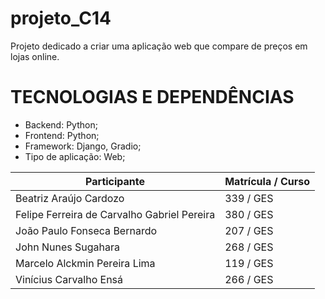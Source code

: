 # projeto_C14
Projeto dedicado a criar uma aplicação web que compare de preços em lojas online.

# TECNOLOGIAS E DEPENDÊNCIAS
- Backend: Python;
- Frontend: Python;
- Framework: Django, Gradio;
- Tipo de aplicação: Web;

| Participante  | Matrícula / Curso |
| ------------- | ------------- |
| Beatriz Araújo Cardozo | 339 / GES |
| Felipe Ferreira de Carvalho Gabriel Pereira | 380 / GES | 
| João Paulo Fonseca Bernardo | 207 / GES |
| John Nunes Sugahara | 268 / GES |
| Marcelo Alckmin Pereira Lima | 119 / GES |
| Vinícius Carvalho Ensá | 266 / GES |
